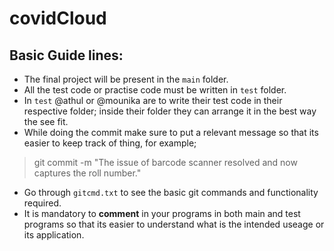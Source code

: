 # covidCloud

## Basic Guide lines:

- The final project will be present in the `main` folder.
- All the test code or practise code must be written in `test` folder.
- In `test` @athul or @mounika are to write their test code in their respective folder; inside their folder they can arrange it in the best way the see fit.
- While doing the commit make sure to put a relevant message so that its easier to keep track of thing, for example;

> git commit -m "The issue of barcode scanner resolved and now captures the roll number."

- Go through `gitcmd.txt` to see the basic git commands and functionality required.
- It is mandatory to **comment** in your programs in both main and test programs so that its easier to understand what is the intended useage or its application.

